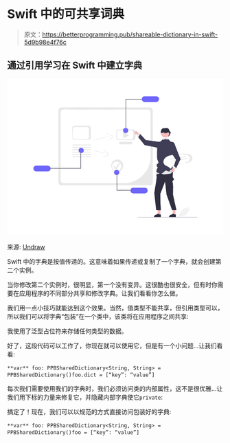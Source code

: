 # Swift 中的可共享词典

> 原文：<https://betterprogramming.pub/shareable-dictionary-in-swift-5d9b98e4f76c>

## 通过引用学习在 Swift 中建立字典

![](img/d76ff6d78f7077b37ea8168e4c649e90.png)

来源: [Undraw](https://undraw.co/)

Swift 中的字典是按值传递的。这意味着如果传递或复制了一个字典，就会创建第二个实例。

当你修改第二个实例时，很明显，第一个没有变异。这很酷也很安全，但有时你需要在应用程序的不同部分共享和修改字典。让我们看看你怎么做。

我们用一点小技巧就能达到这个效果。当然，值类型不能共享，但引用类型可以，所以我们可以将字典“包装”在一个类中，该类将在应用程序之间共享:

我使用了泛型占位符来存储任何类型的数据。

好了，这段代码可以工作了，你现在就可以使用它，但是有一个小问题…让我们看看:

```
**var** foo: PPBSharedDictionary<String, String> = PPBSharedDictionary()foo.dict = [“key”: “value”]
```

每次我们需要使用我们的字典时，我们必须访问类的内部属性，这不是很优雅…让我们用下标的力量来修复它，并隐藏内部字典使它`private`:

搞定了！现在，我们可以以规范的方式直接访问包装好的字典:

```
**var** foo: PPBSharedDictionary<String, String> = PPBSharedDictionary()foo = [“key”: “value”]
```